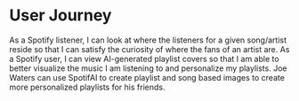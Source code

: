 # User Journey
As a Spotify listener, I can look at where the listeners for a given song/artist reside so that I can satisfy the curiosity of where the fans of an artist are.
As a Spotify user, I can view AI-generated playlist covers so that I am able to better visualize the music I am listening to and personalize my playlists. 
Joe Waters can use SpotifAI to create playlist and song based images to create more personalized playlists for his friends.
